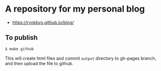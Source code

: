# A repository for my personal blog

- https://ryokbys.github.io/blog/

## To publish

```bash
$ make github
```
This will create html files and commit `output` directory to gh-pages branch, and then upload the file to github.

